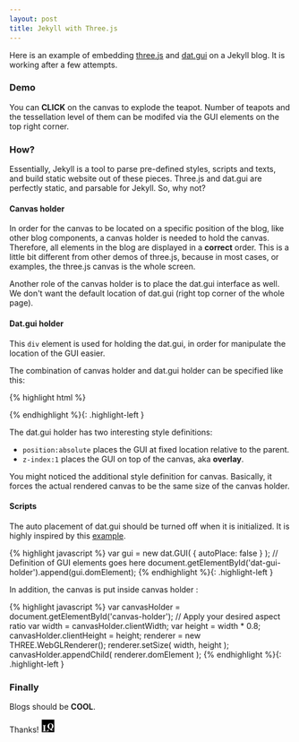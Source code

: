 ```yaml
---
layout: post
title: Jekyll with Three.js
---
```


Here is an example of embedding [three.js](https://github.com/mrdoob/three.js/) and [dat.gui](https://github.com/dataarts/dat.gui) on a Jekyll blog. It is working after a few attempts. 

### Demo

<style>
.highlight-left {margin-left: 0}
canvas { position: relative; top: 0;}
</style>

<div id='canvas-holder' style="position:relative; width: 100%;">
  <div id="dat-gui-holder" style="position: absolute; top: 0em; right: 0em;z-index: 1;" ></div>
</div>

<!--Load three.js-->
<script src="/public/js/three.min.js"></script>
<script src="/public/js/dat.gui.min.js"></script>
<script src="/public/js/OBJLoader.js"></script>
<script src="/public/js/SubdivisionModifier.js"></script>  


<script type="x-shader/x-vertex" id="vertexshader">
attribute float distance;
attribute vec3 surfaceNormal;
uniform float amplitude;
varying vec3 vNormal;
void main() {
    vNormal = normal;
    vec3 newPosition = position + surfaceNormal * vec3(distance * amplitude);
    gl_Position = projectionMatrix *
                modelViewMatrix *
                vec4(newPosition,1.0);
}
</script>

<script type="x-shader/x-fragment" id="fragmentshader">
varying vec3 vNormal;
void main() {
    vec3 light = vec3(0.7, 0.5, 1.0);
    light = normalize(light);
    float dProd = max(0.0, dot(vNormal, light));
    gl_FragColor = vec4(dProd, // R
                        dProd, // G
                        dProd, // B
                        1.0);  // A
} 
</script>
<script src="/public/js/teapot.js"></script>

You can **CLICK** on the canvas to explode the teapot. Number of teapots and the tessellation level of them can be modifed via the GUI elements on the top right corner.

### How?

Essentially, Jekyll is a tool to parse pre-defined styles, scripts and texts, and build static website out of these pieces. Three.js and dat.gui are perfectly static, and parsable for Jekyll. So, why not?

#### Canvas holder

In order for the canvas to be located on a specific position of the blog, like other blog components, a canvas holder is needed to hold the canvas. Therefore, all elements in the blog are displayed in a **correct** order. This is a little bit different from other demos of three.js, because in most cases, or examples, the three.js canvas is the whole screen. 

Another role of the canvas holder is to place the dat.gui interface as well. We don't want the default location of dat.gui (right top corner of the whole page).

#### Dat.gui holder

This `div` element is used for holding the dat.gui, in order for manipulate the location of the GUI easier.

The combination of canvas holder and dat.gui holder can be specified like this:

{% highlight html %}
<style>
  canvas { width: inherit; position: relative; top: 0;}
</style>
<div id='canvas-holder' style="position: relative; width: inherit;">
  <div id="dat-gui-holder" style="position: absolute; top: 0em; right: 0em; z-index: 1;"></div>
</div>
{% endhighlight %}{: .highlight-left }

The dat.gui holder has two interesting style definitions:

* `position:absolute` places the GUI at fixed location relative to the parent.
* `z-index:1` places the GUI on top of the canvas, aka **overlay**.

You might noticed the additional style definition for canvas. Basically, it forces the actual rendered canvas to be the same size of the canvas holder.

#### Scripts

The auto placement of dat.gui should be turned off when it is initialized.
It is highly inspired by this [example](http://codepen.io/eternalminerals/pen/avZBOr).

{% highlight javascript %}
var gui = new dat.GUI( { autoPlace: false } );
// Definition of GUI elements goes here
document.getElementById('dat-gui-holder').append(gui.domElement);
{% endhighlight %}{: .highlight-left }

In addition, the canvas is put inside canvas holder :

{% highlight javascript %}
var canvasHolder = document.getElementById('canvas-holder');
// Apply your desired aspect ratio
var width = canvasHolder.clientWidth;
var height = width * 0.8;
canvasHolder.clientHeight = height;
renderer = new THREE.WebGLRenderer();
renderer.setSize( width, height );
canvasHolder.appendChild( renderer.domElement );
{% endhighlight %}{: .highlight-left }


### Finally

Blogs should be **COOL**. 

Thanks! <img class="inline" src="/public/LQ144x144.png" alt="LQ" style="width:1.5rem;height:1.5rem;" />

